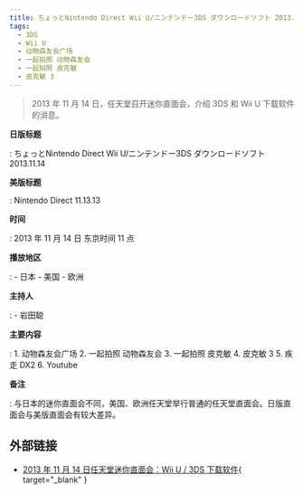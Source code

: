 ```yaml
---
title: ちょっとNintendo Direct Wii U/ニンテンドー3DS ダウンロードソフト 2013.11.14
tags:
  - 3DS
  - Wii U
  - 动物森友会广场
  - 一起拍照 动物森友会
  - 一起拍照 皮克敏
  - 皮克敏 3
---
```


> 2013 年 11 月 14 日，任天堂召开迷你直面会，介绍 3DS 和 Wii U 下载软件的消息。

**日版标题**

:   ちょっとNintendo Direct Wii U/ニンテンドー3DS ダウンロードソフト 2013.11.14

**美版标题**

:   Nintendo Direct 11.13.13

**时间**

:   2013 年 11 月 14 日 东京时间 11 点

**播放地区**

:   - 日本
	- 美国
	- 欧洲

**主持人**

:   - 岩田聪

**主要内容**

:   1. 动物森友会广场
	2. 一起拍照 动物森友会
	3. 一起拍照 皮克敏
	4. 皮克敏 3
	5. 疾走 DX2
	6. Youtube

**备注**

:   与日本的迷你直面会不同，美国、欧洲任天堂举行普通的任天堂直面会。日版直面会与美版直面会有较大差异。

## 外部链接

- [2013 年 11 月 14 日任天堂迷你直面会：Wii U / 3DS 下载软件](https://www.bilibili.com/video/BV1fV411k7ME/){ target="_blank" }
